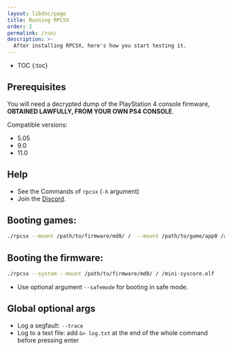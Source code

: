 ```yaml
---
layout: libdoc/page
title: Running RPCSX
order: 2
permalink: /run/
description: >-
  After installing RPCSX, here's how you start testing it.
---
```


- TOC
{:toc}

## Prerequisites

You will need a decrypted dump of the PlayStation 4 console firmware, **OBTAINED LAWFULLY, FROM YOUR OWN PS4 CONSOLE**.

Compatible versions:
- 5.05
- 9.0
- 11.0

## Help
- See the Commands of `rpcsx` (`-h` argument)
- Join the [Discord](https://discord.com/invite/WEGamDwZnE).

## Booting games:

```sh
./rpcsx --mount /path/to/firmware/md0/ /  --mount /path/to/game/app0 /app0 /app0/eboot.bin [optional args, without brackets]
```

## Booting the firmware:

```sh
./rpcsx --system --mount /path/to/firmware/md0/ / /mini-syscore.elf
```

- Use optional argument `--safemode` for booting in safe mode.

## Global optional args
- Log a segfault: `--trace`
- Log to a text file: add `&> log.txt` at the end of the whole command before pressing enter
